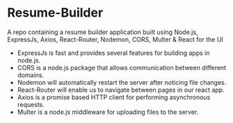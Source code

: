 # Resume-Builder
A repo containing a resume builder application built using Node.js, ExpressJs, Axios, React-Router, Nodemon, CORS, Multer & React for the UI

- ExpressJs is fast and provides several features for building apps in node.js.
- CORS is a node.js package that allows communication between different domains.
- Nodemon will automatically restart the server after noticing file changes.
- React-Router will enable us to navigate between pages in our react app.
- Axios is a promise based HTTP client for performing asynchronous requests.
- Multer is a node.js middleware for uploading files to the server.
